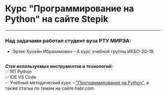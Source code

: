 # Курс "Программирование на Python" на сайте Stepik
____

### Над задачами работал студент вуза РТУ МИРЭА:

+ Эртек Хусейн Ибрахимович – 4 курс учебной группы ИКБО-20-19.

<br>***Стек используемых инструментов и технологий:***<br>
:white_check_mark: ЯП Python <br>
:white_check_mark: IDE VS Code <br>
:white_check_mark: Учебный методический курс – ["Программирование на Python"](https://stepik.org/course/67/syllabus "Щёлк"), а также статьи по темам на сайте habr.com
